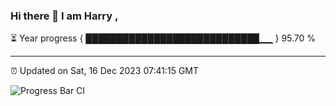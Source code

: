 ### Hi there 👋 I am Harry , 

⏳ Year progress { ████████████████████████████▁▁ } 95.70 %

---

⏰ Updated on Sat, 16 Dec 2023 07:41:15 GMT

![Progress Bar CI](https://github.com/duykhang68/duykhang68/workflows/Progress%20Bar%20CI/badge.svg)
